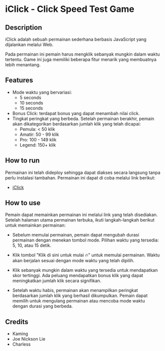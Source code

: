 # iClick - Click Speed Test Game

## Description
iClick adalah sebuah permainan sederhana berbasis JavaScript yang dijalankan melalui Web. 

Pada permainan ini pemain harus mengklik sebanyak mungkin dalam waktu tertentu. Game ini juga memiliki beberapa fitur menarik yang membuatnya lebih menantang.


## Features

- Mode waktu yang bervariasi:
    - 5 seconds
    - 10 seconds
    - 15 seconds
- Bonus Click: terdapat bonus yang dapat menambah nilai click. 
- Tingkat peringkat yang berbeda. Setelah permainan berakhir, pemain akan dikategorikan berdasarkan jumlah klik yang telah dicapai: 
    - Pemula: < 50 klik
    - Amatir: 50 - 99 klik
    - Pro: 100 - 149 klik
    - Legend: 150+ klik


## How to run

Permainan ini telah dideploy sehingga dapat diakses secara langsung tanpa perlu instalasi tambahan. Permainan ini dapat di coba melalui link berikut:

- [iClick](https://kaminglo.github.io/iClick/)

## How to use
Pemain dapat memainkan permainan ini melalui link yang telah disediakan. Setelah halaman utama permainan terbuka, ikuti langkah-langkah berikut untuk memainkan permainan:

- Sebelum memulai permainan, pemain dapat mengubah durasi permainan dengan menekan tombol mode. Pilihan waktu yang tersedia: 5, 10, atau 15 detik.

- Klik tombol "Klik di sini untuk mulai 🔥" untuk memulai permainan. Waktu akan berjalan sesuai dengan mode waktu yang telah dipilih.

- Klik sebanyak mungkin dalam waktu yang tersedia untuk mendapatkan skor tertinggi. Ada peluang mendapatkan bonus klik yang dapat meningkatkan jumlah klik secara signifikan.

- Setelah waktu habis, permainan akan menampilkan peringkat berdasarkan jumlah klik yang berhasil dikumpulkan. Pemain dapat memilih untuk mengulang permainan atau mencoba mode waktu dengan durasi yang berbeda.


## Credits

- Kaming
- Joe Nickson Lie
- Charless

